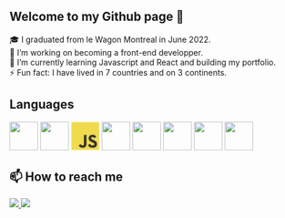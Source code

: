 ## Welcome to my Github page  👋

🎓  I graduated from le Wagon Montreal in June 2022.
<br>
🔭    I’m working on becoming a front-end developper.
<br>
🌱    I’m currently learning Javascript and React and building my portfolio.
<br>
⚡     Fun fact: I have lived in 7 countries and on 3 continents.

## Languages
<p float="left">
<img src="https://user-images.githubusercontent.com/73802863/175089938-361827b5-b6c5-458b-b82e-93c6498d4685.png" width="50" height="50">
<img src="https://user-images.githubusercontent.com/73802863/175089777-ca20b70b-2efe-42fa-996e-3f9ca13ce00a.png" width="50" height="50">
<img src="https://raw.githubusercontent.com/devicons/devicon/master/icons/javascript/javascript-original.svg" alt="javascript" width="50" height="50"/>
<img src="https://user-images.githubusercontent.com/73802863/175089683-ed752b32-273b-4fa4-b298-1a3271beb301.png" width="50" height="50">
<img src="https://user-images.githubusercontent.com/73802863/175090182-3c200427-06e2-465a-bdbf-284b2b55efcf.png" width="50" height="50">
<img src="https://user-images.githubusercontent.com/73802863/175091045-387a2928-72dd-45ea-bf32-e25e245c0e3a.png" width="50" height="50">
<img src="https://user-images.githubusercontent.com/73802863/175091200-1fcce778-0c7b-495d-89de-bade355afc04.png" width="50" height="50">
<img src="https://user-images.githubusercontent.com/73802863/175091302-c8c8f729-0966-48d9-912d-a5e1f6cb6e55.png" width="50" height="50">
 
</p>


## 📫 How to reach me 
<p float="left"> 
<a href="https://twitter.com/glacealavanille"><img src=	"https://img.shields.io/badge/Twitter-1DA1F2?style=for-the-badge&logo=twitter&logoColor=white"> </a>
<a href="linkedin.com/in/suzannebxl"> <img src="https://img.shields.io/badge/LinkedIn-0077B5?style=for-the-badge&logo=linkedin&logoColor=white">  </a>
</p>

  <!--
**Suebxl/Suebxl** is a ✨ _special_ ✨ repository because its `README.md` (this file) appears on your GitHub profile.
- 🤔 I’m looking for help with ...
- 💬 Ask me about ...
- 📫 How to reach me: ...
- 👯 I’m looking to collaborate on ...
- ⚡ Fun fact: ...
- 🔭 I’m currently working on ...
-->
